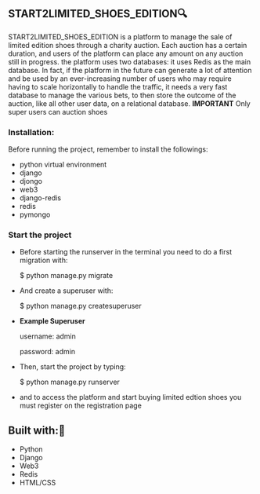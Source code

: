 ## START2LIMITED_SHOES_EDITION🔍
START2LIMITED_SHOES_EDITION is a platform to manage the sale of limited edition shoes through a charity auction.
    Each auction has a certain duration, and users of the platform can place any amount on any auction still in progress.
    the platform uses two databases: it uses Redis as the main database.
    In fact, if the platform in the future can generate a lot of attention and be used by an ever-increasing number of users who may require having to scale horizontally to handle the traffic, it needs a very fast database to manage the various bets, to then store the outcome of the auction,
    like all other user data, on a relational database.
**IMPORTANT**
Only super users can auction shoes

### Installation:
Before running the project, remember to install the followings:

* python virtual environment
* django
* djongo
* web3
* django-redis
* redis
* pymongo
### Start the project

- Before starting the runserver  in the terminal you need to do a first migration with:
 
    $ python manage.py migrate
* And create a superuser with: 
  
    $ python manage.py createsuperuser
- **Example Superuser**
 
    username: admin 
    
     password: admin


- Then, start the project by typing:
  
    $ python manage.py runserver 
  
   
* and to access the platform and start buying limited edtion shoes you must register on the registration page
## Built with:🔗
* Python
* Django
* Web3
* Redis
* HTML/CSS

